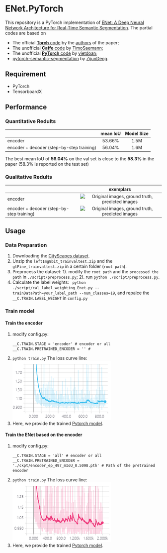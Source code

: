 # ENet.PyTorch
This repository is a PyTorch implementation of [ENet: A Deep Neural Network Architecture for Real-Time Semantic Segmentation](https://arxiv.org/abs/1606.02147). 
The partial codes are based on 
- The official [**Torch** code](https://github.com/e-lab/ENet-training) by the [authors](https://github.com/e-lab) of the paper;
- The unofficial[ **Caffe** code](https://github.com/TimoSaemann/ENet) by [TimoSaemann](https://github.com/TimoSaemann);
- The unofficial [**PyTorch** code](https://github.com/vietdoan/Enet_Pytorch) by [vietdoan](https://github.com/vietdoan);
- [pytorch-semantic-segmentation](https://github.com/ZijunDeng/pytorch-semantic-segmentation) by [ZijunDeng](https://github.com/ZijunDeng).

## Requirement
- PyTorch
- TensorboardX

## Performance
### Quantitative Redults
|   | mean IoU | Model Size|
|------|:------:|:------:|
| encoder     | 53.66% | 1.5M|
| encoder + decoder (step-by-step training) | 56.04% | 1.6M|

The best mean IoU of **56.04%** on the val set is close to the **58.3%** in the paper (58.3% is reported on the test set)

### Qualitative  Redults
|   | exemplars | 
|------|:------:|
| encoder     |![Original images, ground truth, predicted images][1] | 
| encoder + decoder (step-by-step training) | ![Original images, ground truth, predicted images][2] | 

## Usage

### Data Preparation

1. Downloading the [CityScapes dataset](https://www.cityscapes-dataset.com/).
2. Unzip the ```leftImg8bit_trainvaltest.zip``` and the ```gtFine_trainvaltest.zip``` in a certain folder (```root path```).
3. Preprocess the dataset: 
	1). modify the ```root path``` and the ```processed the path``` in ```./script/preprocess.py```;
	2). run ```python ./script/preprocess.py```.
4. Calculate the label weights: ``` python ./script/cal_label_weighting_Enet.py --trainDataPath=your_label_path --num_classes=19```, and repalce the ```__C.TRAIN.LABEL_WEIGHT``` in ```config.py```

### Train model

#### Train the encoder
1. modify config.py:
	```
	__C.TRAIN.STAGE = 'encoder' # encoder or all
	__C.TRAIN.PRETRAINED_ENCODER = '' # 
	```
2. ```python train.py```
	The loss curve line:
	![enter description here][3]
3. Here, we provide the trained [Pytorch model](./ckpt/encoder_ep_497_mIoU_0.5098.pth).

#### Train the ENet based on the encoder
1. modify config.py:
	```
	__C.TRAIN.STAGE = 'all' # encoder or all
	__C.TRAIN.PRETRAINED_ENCODER = './ckpt/encoder_ep_497_mIoU_0.5098.pth' # Path of the pretrained encoder
	```
2. ```python train.py```
	The loss curve line:
	![enter description here][4]
3. Here, we provide the trained [Pytorch model](./ckpt/all_ep_1219_mIoU_0.5324.pth).


  [1]: ./images/1514871757088.jpg
  [2]: ./images/1514871870015.jpg
  [3]: ./images/1514873029686.jpg
  [4]: ./images/1514873238074.jpg